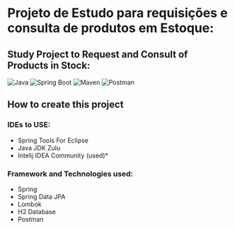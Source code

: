 # Projeto de Estudo para requisições e consulta de produtos em Estoque:
## Study Project to Request and Consult of Products in Stock:

![Java](https://img.shields.io/badge/Java-21-red)
![Spring Boot](https://img.shields.io/badge/Spring%20Boot-3.5.6-brightgreen)
![Maven](https://img.shields.io/badge/Maven-3.9.6-violet)
![Postman](https://img.shields.io/badge/Postman-v11-orange)

## How to create this project

### IDEs to USE:

- Spring Tools For Eclipse
- Java JDK Zulu
- Intelij IDEA Community (used)*

### Framework and Technologies used:

- Spring
- Spring Data JPA
- Lombok
- H2 Database
- Postman 


